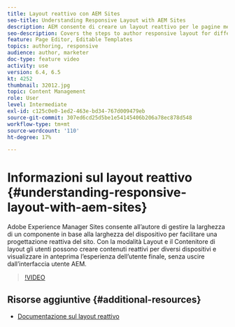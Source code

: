 ```yaml
---
title: Layout reattivo con AEM Sites
seo-title: Understanding Responsive Layout with AEM Sites
description: AEM consente di creare un layout reattivo per le pagine mediante il componente Contenitore di layout. Con il Layout reattivo, gli autori dei contenuti possono creare contenuti reattivi per diversi dispositivi e visualizzare in anteprima l’esperienza dell’utente finale in AEM.
seo-description: Covers the steps to author responsive layout for different devices
feature: Page Editor, Editable Templates
topics: authoring, responsive
audience: author, marketer
doc-type: feature video
activity: use
version: 6.4, 6.5
kt: 4252
thumbnail: 32012.jpg
topic: Content Management
role: User
level: Intermediate
exl-id: c125c0e0-1ed2-463e-bd34-767d009479eb
source-git-commit: 307ed6cd25d5be1e54145406b206a78ec878d548
workflow-type: tm+mt
source-wordcount: '110'
ht-degree: 17%

---
```


# Informazioni sul layout reattivo {#understanding-responsive-layout-with-aem-sites}

Adobe Experience Manager Sites consente all’autore di gestire la larghezza di un componente in base alla larghezza del dispositivo per facilitare una progettazione reattiva del sito. Con la modalità Layout e il Contenitore di layout gli utenti possono creare contenuti reattivi per diversi dispositivi e visualizzare in anteprima l’esperienza dell’utente finale, senza uscire dall’interfaccia utente AEM.

>[!VIDEO](https://video.tv.adobe.com/v/32012?quality=12&learn=on)

## Risorse aggiuntive {#additional-resources}

* [Documentazione sul layout reattivo](https://experienceleague.adobe.com/docs/experience-manager-65/authoring/siteandpage/responsive-layout.html)

